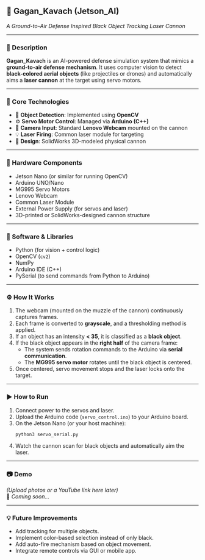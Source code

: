 

## 🚀 Gagan_Kavach (Jetson_AI)  
*A Ground-to-Air Defense Inspired Black Object Tracking Laser Cannon*

---

### 📝 Description

**Gagan_Kavach** is an AI-powered defense simulation system that mimics a **ground-to-air defense mechanism**. It uses computer vision to detect **black-colored aerial objects** (like projectiles or drones) and automatically aims a **laser cannon** at the target using servo motors.

---

### 🧠 Core Technologies

- 🎯 **Object Detection**: Implemented using **OpenCV**
- ⚙️ **Servo Motor Control**: Managed via **Arduino (C++)**
- 📸 **Camera Input**: Standard **Lenovo Webcam** mounted on the cannon
- 💡 **Laser Firing**: Common laser module for targeting
- 🧰 **Design**: SolidWorks 3D-modeled physical cannon

---

### 🔧 Hardware Components

- Jetson Nano (or similar for running OpenCV)
- Arduino UNO/Nano
- MG995 Servo Motors
- Lenovo Webcam
- Common Laser Module
- External Power Supply (for servos and laser)
- 3D-printed or SolidWorks-designed cannon structure

---

### 🧰 Software & Libraries

- Python (for vision + control logic)
- OpenCV (`cv2`)
- NumPy
- Arduino IDE (C++)  
- PySerial (to send commands from Python to Arduino)

---

### ⚙️ How It Works

1. The webcam (mounted on the muzzle of the cannon) continuously captures frames.
2. Each frame is converted to **grayscale**, and a thresholding method is applied.
3. If an object has an intensity **< 35**, it is classified as a **black object**.
4. If the black object appears in the **right half** of the camera frame:
   - The system sends rotation commands to the Arduino via **serial communication**.
   - The **MG995 servo motor** rotates until the black object is centered.
5. Once centered, servo movement stops and the laser locks onto the target.

---

### ▶️ How to Run

1. Connect power to the servos and laser.
2. Upload the Arduino code (`servo_control.ino`) to your Arduino board.
3. On the Jetson Nano (or your host machine):
   ```bash
   python3 servo_serial.py
   ```
4. Watch the cannon scan for black objects and automatically aim the laser.

---

### 📷 Demo

*(Upload photos or a YouTube link here later)*  
🚧 *Coming soon...*

---

### 💡 Future Improvements

- Add tracking for multiple objects.
- Implement color-based selection instead of only black.
- Add auto-fire mechanism based on object movement.
- Integrate remote controls via GUI or mobile app.
